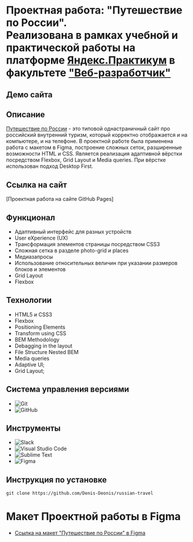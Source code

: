 #  Проектная работа: "Путешествие по России". <br> Реализована в рамках учебной и практической работы на платформе [Яндекс.Практикум](https://praktikum.yandex.ru/) в факультете ["Веб-разработчик"](https://praktikum.yandex.ru/web/)

## Демо сайта

## Описание
[Путешествие по России](https://github.com/Denis-Deonis/russian-travel) - это типовой однастраничный сайт про российский внутренний туризм, который корректно отображается и на компьютере, и на телефоне. В проектной работе была применена работа с макетом в Figma, построение сложных сеток, разширенные возможности HTML и CSS. Является реализация адаптивной вёрстки посредством Flexbox, Grid Layout и Media queries.  При вёрстке использован подход Desktop First.  

## Ссылка на сайт

[Проектная работа на сайте GitHub Pages]

## Функционал

* Адаптивный интерфейс для разных устройств
* User eXperience (UX)
* Трансформация элементов страницы посредством CSS3
* Сложная сетка в разделе photo-grid и places
* Медиазапросы
* Использование относительных величин при указании размеров блоков и элементов
* Grid Layout
* Flexbox

## Технологии

* HTML5 и CSS3
* Flexbox
* Positioning Elements
* Transform using CSS
* BEM Methodology
* Debagging in the layout
* File Structure Nested BEM
* Media queries
* Adaptive UI;
* Grid Layout;


## Система управления версиями

* ![Git](https://img.shields.io/badge/git-%23F05033.svg?style=for-the-badge&logo=git&logoColor=white)
* ![GitHub](https://img.shields.io/badge/github-%23121011.svg?style=for-the-badge&logo=github&logoColor=white)

## Инструменты

* ![Slack](https://img.shields.io/badge/Slack-4A154B?style=for-the-badge&logo=slack&logoColor=white)
* ![Visual Studio Code](https://img.shields.io/badge/Visual%20Studio%20Code-0078d7.svg?style=for-the-badge&logo=visual-studio-code&logoColor=white)
* ![Sublime Text](https://img.shields.io/badge/sublime_text-%23575757.svg?style=for-the-badge&logo=sublime-text&logoColor=important)
* ![Figma](https://img.shields.io/badge/figma-%23F24E1E.svg?style=for-the-badge&logo=figma&logoColor=white)

## Инструкция по установке

```git clone
git clone https://github.com/Denis-Deonis/russian-travel
```


# Макет Проектной работы в Figma

* [Ссылка на макет "Путешествие по России" в Figma](https://www.figma.com/file/5S2WSbEFL6awjVWJ0NWL8Q/Sprint-3_-Russia-_-desktop-mobile?node-id=28503%3A0)



